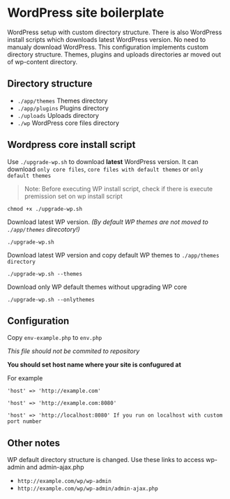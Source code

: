 # WordPress site boilerplate
WordPress setup with custom directory structure. There is also WordPress install scripts which downloads latest WordPress version. No need to manualy download WordPress.
This configuration implements custom directory structure. Themes, plugins and uploads directories ar moved out of wp-content directory.

## Directory structure

- `./app/themes` Themes directory
- `./app/plugins` Plugins directory
- `./uploads` Uploads directory
- `./wp` WordPress core files directory

## Wordpress core install script

Use `./upgrade-wp.sh` to download **latest** WordPress version. It can download `only core files`, `core files with default themes` or `only default themes`

> Note: Before executing WP install script, check if there is execute premission set on wp install script
```
chmod +x ./upgrade-wp.sh
```

Download latest WP version. *(By default WP themes are not moved to `./app/themes` direcotory!)*
```
./upgrade-wp.sh 
```

Download latest WP version and copy default WP themes to `./app/themes directory`
```
./upgrade-wp.sh --themes
```

Download only WP default themes without upgrading WP core
```
./upgrade-wp.sh --onlythemes
```

## Configuration
Copy `env-example.php` to `env.php`

*This file should not be commited to repository*

**You should set host name where your site is confugured at**

For example
```
'host' => 'http://example.com'
```
```
'host' => 'http://example.com:8080'
```
```
'host' => 'http://localhost:8080' If you run on localhost with custom port number
```


## Other notes
WP default directory structure is changed. Use these links to access wp-admin and admin-ajax.php 

- `http://example.com/wp/wp-admin`
- `http://example.com/wp/wp-admin/admin-ajax.php`